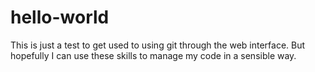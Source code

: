 # hello-world
This is just a test to get used to using git through the web interface.
But hopefully I can use these skills to manage my code in a sensible way.

